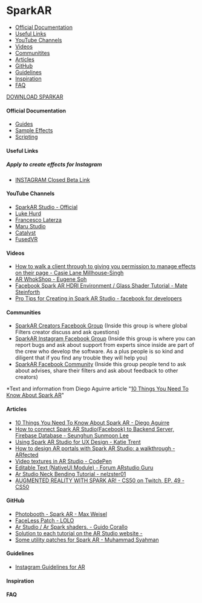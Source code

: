 # SparkAR

- [Official Documentation](https://github.com/Jaywrkr/SparkAR/blob/master/README.md#official-documentation)
- [Useful Links](https://github.com/Jaywrkr/SparkAR/blob/master/README.md#useful-links)
- [YouTube Channels](https://github.com/Jaywrkr/SparkAR/blob/master/README.md#youtube-channels)
- [Videos](https://github.com/Jaywrkr/SparkAR/blob/master/README.md#videos)
- [Communitites](https://github.com/Jaywrkr/SparkAR/blob/master/README.md#communities)
- [Articles](https://github.com/Jaywrkr/SparkAR/blob/master/README.md#articles)
- [GitHub](https://github.com/Jaywrkr/SparkAR/blob/master/README.md#github)
- [Guidelines](https://github.com/Jaywrkr/SparkAR/blob/master/README.md#guidelines)
- [Inspiration](https://github.com/Jaywrkr/SparkAR/blob/master/README.md#inspiration)
- [FAQ](https://github.com/Jaywrkr/SparkAR/blob/master/README.md#faq)



[DOWNLOAD SPARKAR](https://sparkar.facebook.com/ar-studio/download)


#### Official Documentation
- [Guides](https://sparkar.facebook.com/ar-studio/learn/documentation/guides)
- [Sample Effects](https://sparkar.facebook.com/ar-studio/learn/documentation/sample-effects)
- [Scripting](https://sparkar.facebook.com/ar-studio/learn/documentation/reference/scripting/summary)


#### Useful Links
##### Apply to create effects for Instagram
- [INSTAGRAM Closed Beta Link](https://www.facebook.com/arp/ig/beta?hc_location=ufi)



#### YouTube Channels
- [SparkAR Studio - Official](https://www.youtube.com/playlist?list=PLb0IAmt7-GS3YTAnK4PkLCAuB1niVQKhy)
- [Luke Hurd](https://www.youtube.com/channel/UCO6QRYjZfbYcdwwHv5vmf3Q)
- [Francesco Laterza](https://www.youtube.com/channel/UCAHV1Y1ufvxC_cclL0GjOCw)
- [Maru Studio](https://www.youtube.com/channel/UCcFy_yfaBHp2z-fceORWsWg)
- [Catalyst](https://www.youtube.com/channel/UC3zmATtNhDuYOketH1zF5sw)
- [FusedVR](https://www.youtube.com/channel/UCLO98KHpNx6JwsdnH04l9yQ)

#### Videos
- [How to walk a client through to giving you permission to manage effects on their page - Casie Lane Millhouse-Singh](https://www.facebook.com/groups/SparkARcommunity/permalink/605104953234884/)
- [AR WhokShop - Eugene Soh](https://www.facebook.com/VisitSingaporeIN/videos/827895747558162/)
- [Facebook Spark AR HDRI Environment / Glass Shader Tutorial - Mate Steinforth
](https://www.youtube.com/watch?v=hImMgRb6TEk&t=1s)
- [Pro Tips for Creating in Spark AR Studio - facebook for developers](https://developers.facebook.com/videos/2019/pro-tips-for-creating-in-spark-ar-studio/)


#### Communities
- [SparkAR Creators Facebook Group](https://www.facebook.com/SparkARcreators/)
(Inside this group is where global Filters creator discuss and ask questions)
- [SparkAR Instagram Facebook Group](https://www.facebook.com/groups/spark.ar.instagram.beta/)
(Inside this group is where you can report bugs and ask about support from experts since inside are part of the crew who develop the software. As a plus people is so kind and diligent that if you find any trouble they will help you)
- [SparkAR Facebook Community](https://www.facebook.com/groups/SparkARcommunity/)
(Inside this group people tend to ask about advises, share their filters and ask about feedback to other creators)

*Text and information from Diego Aguirre article "[10 Things You Need To Know About Spark AR](https://medium.com/@geekydiego/10-things-you-need-to-know-about-spark-ar-baad07b2a293?fbclid=IwAR2iXeL7EccsE4MTUFbXYJ1WSYXcsUK0uqFSZ9d3yM1HFOGkEDv9ngJYF3k)"


#### Articles
- [10 Things You Need To Know About Spark AR - Diego Aguirre](https://medium.com/@geekydiego/10-things-you-need-to-know-about-spark-ar-baad07b2a293?fbclid=IwAR2iXeL7EccsE4MTUFbXYJ1WSYXcsUK0uqFSZ9d3yM1HFOGkEDv9ngJYF3k)
- [How to connect Spark AR Studio(Facebook) to Backend Server, Firebase Database - Seunghun Sunmoon Lee](https://medium.com/@seunghunsunmoonlee/how-to-connect-spark-ar-studio-facebook-to-backend-server-database-4de75b5ef20f)
- [Using Spark AR Studio for UX Design - Katie Trent](https://blog.truthlabs.com/using-spark-ar-studio-for-ux-design-8c4ddd92563f)
- [How to design AR portals with Spark AR Studio: a walkthrough - ARfected](https://arfected.com/how-to-portal/?fbclid=IwAR3NyPcMy5XpWpe_Ncf8HWMWYfBDvE4zBuhuBEySZe7MOdrkPk4qux2m92A)
- [Video textures in AR Studio - CodePen](https://codepen.io/positlabs/post/video-textures-in-ar-studio)
- [Editable Text (NativeUI Module) - Forum ARstudio Guru](https://forum.arstudio.guru/topic/14/editable-text-nativeui-module?fbclid=IwAR0r9OMsqSdRsb-vPJZzUIdot6SSMizNBqlu4Us9ul6TBjYyWgq4lH8HoCw)
- [Ar Studio Neck Bending Tutorial - nelzster01](https://www.youtube.com/watch?v=n6bSnctqmms)
- [AUGMENTED REALITY WITH SPARK AR! - CS50 on Twitch, EP. 49 - CS50](https://www.youtube.com/watch?v=jPIZiVvYYmY&list=WL&index=26&t=0s)


#### GitHub
- [Photobooth - Spark AR - Max Weisel](https://github.com/maxw/Spark-AR-Photobooth?fbclid=IwAR2LXszIKPAH-fR5QJ5epJS25TstNW8_MwC39-BXa4jWctnoGuwxGIWkxck)
- [FaceLess Patch - LOLO](https://github.com/armdz/Spark-Ar/tree/master/FaceLess?fbclid=IwAR2vnZvqW_eK5BBePoXvXipoa92eqkVgNcN79Zr47gy6lHha6Ji1bB5V0xI)
- [Ar Studio / Ar Spark shaders. - Guido Corallo](https://github.com/gcorallo/SparkArShaders)
- [Solution to each tutorial on the AR Studio website - ](https://github.com/Jam3/interns-ar-studio-tutorials)
- [Some utility patches for Spark AR - Muhammad Syahman](https://github.com/fukarinka/spark-ar-patches)


#### Guidelines
- [Instagram Guidelines for AR](https://go.fb.com/rs/267-PVB-941/images/Guidelines-for-AR-Platform.pdf)

#### Inspiration

#### FAQ




